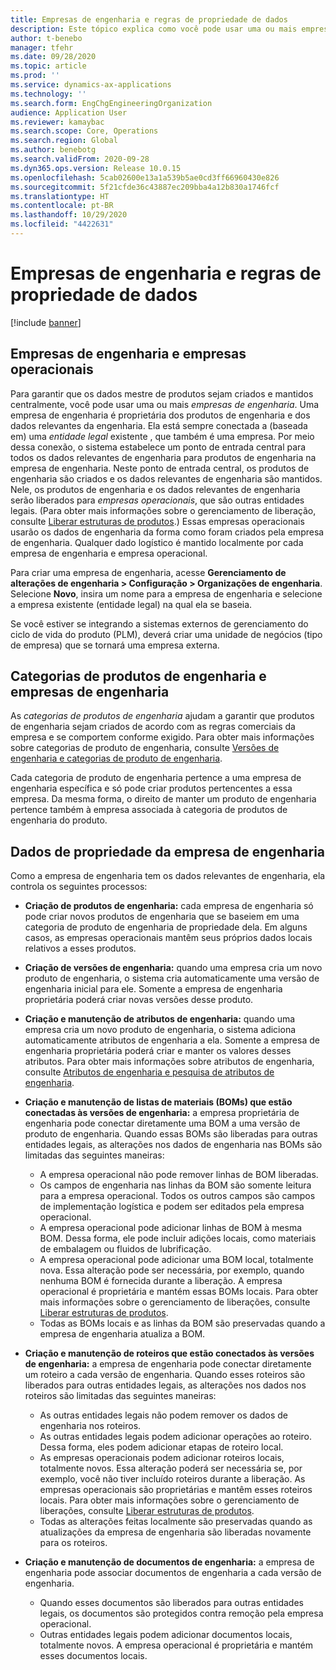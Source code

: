 ```yaml
---
title: Empresas de engenharia e regras de propriedade de dados
description: Este tópico explica como você pode usar uma ou mais empresas de engenharia para garantir que os dados mestre de produtos sejam criados e mantidos centralmente. Uma empresa de engenharia representa a empresa proprietária dos produtos de engenharia e os dados relevantes da engenharia.
author: t-benebo
manager: tfehr
ms.date: 09/28/2020
ms.topic: article
ms.prod: ''
ms.service: dynamics-ax-applications
ms.technology: ''
ms.search.form: EngChgEngineeringOrganization
audience: Application User
ms.reviewer: kamaybac
ms.search.scope: Core, Operations
ms.search.region: Global
ms.author: benebotg
ms.search.validFrom: 2020-09-28
ms.dyn365.ops.version: Release 10.0.15
ms.openlocfilehash: 5cab02600e13a1a539b5ae0cd3ff66960430e826
ms.sourcegitcommit: 5f21cfde36c43887ec209bba4a12b830a1746fcf
ms.translationtype: HT
ms.contentlocale: pt-BR
ms.lasthandoff: 10/29/2020
ms.locfileid: "4422631"
---
```

# <a name="engineering-companies-and-data-ownership-rules"></a>Empresas de engenharia e regras de propriedade de dados

[!include [banner](../includes/banner.md)]

## <a name="engineering-companies-and-operational-companies"></a>Empresas de engenharia e empresas operacionais

Para garantir que os dados mestre de produtos sejam criados e mantidos centralmente, você pode usar uma ou mais *empresas de engenharia*. Uma empresa de engenharia é proprietária dos produtos de engenharia e dos dados relevantes da engenharia. Ela está sempre conectada a (baseada em) uma *entidade legal* existente , que também é uma empresa. Por meio dessa conexão, o sistema estabelece um ponto de entrada central para todos os dados relevantes de engenharia para produtos de engenharia na empresa de engenharia. Neste ponto de entrada central, os produtos de engenharia são criados e os dados relevantes de engenharia são mantidos. Nele, os produtos de engenharia e os dados relevantes de engenharia serão liberados para *empresas operacionais*, que são outras entidades legais. (Para obter mais informações sobre o gerenciamento de liberação, consulte [Liberar estruturas de produtos](release-product-structure.md).) Essas empresas operacionais usarão os dados de engenharia da forma como foram criados pela empresa de engenharia. Qualquer dado logístico é mantido localmente por cada empresa de engenharia e empresa operacional.

Para criar uma empresa de engenharia, acesse **Gerenciamento de alterações de engenharia \> Configuração \> Organizações de engenharia**. Selecione **Novo**, insira um nome para a empresa de engenharia e selecione a empresa existente (entidade legal) na qual ela se baseia.

Se você estiver se integrando a sistemas externos de gerenciamento do ciclo de vida do produto (PLM), deverá criar uma unidade de negócios (tipo de empresa) que se tornará uma empresa externa.

## <a name="engineering-product-categories-and-engineering-companies"></a>Categorias de produtos de engenharia e empresas de engenharia

As *categorias de produtos de engenharia* ajudam a garantir que produtos de engenharia sejam criados de acordo com as regras comerciais da empresa e se comportem conforme exigido. Para obter mais informações sobre categorias de produto de engenharia, consulte [Versões de engenharia e categorias de produto de engenharia](engineering-versions-product-category.md).

Cada categoria de produto de engenharia pertence a uma empresa de engenharia específica e só pode criar produtos pertencentes a essa empresa. Da mesma forma, o direito de manter um produto de engenharia pertence também à empresa associada à categoria de produtos de engenharia do produto.

## <a name="data-that-is-owned-by-the-engineering-company"></a>Dados de propriedade da empresa de engenharia

Como a empresa de engenharia tem os dados relevantes de engenharia, ela controla os seguintes processos:

- **Criação de produtos de engenharia:** cada empresa de engenharia só pode criar novos produtos de engenharia que se baseiem em uma categoria de produto de engenharia de propriedade dela. Em alguns casos, as empresas operacionais mantêm seus próprios dados locais relativos a esses produtos.
- **Criação de versões de engenharia:** quando uma empresa cria um novo produto de engenharia, o sistema cria automaticamente uma versão de engenharia inicial para ele. Somente a empresa de engenharia proprietária poderá criar novas versões desse produto.
- **Criação e manutenção de atributos de engenharia:** quando uma empresa cria um novo produto de engenharia, o sistema adiciona automaticamente atributos de engenharia a ela. Somente a empresa de engenharia proprietária poderá criar e manter os valores desses atributos. Para obter mais informações sobre atributos de engenharia, consulte [Atributos de engenharia e pesquisa de atributos de engenharia](engineering-attributes-and-search.md).
- **Criação e manutenção de listas de materiais (BOMs) que estão conectadas às versões de engenharia:** a empresa proprietária de engenharia pode conectar diretamente uma BOM a uma versão de produto de engenharia. Quando essas BOMs são liberadas para outras entidades legais, as alterações nos dados de engenharia nas BOMs são limitadas das seguintes maneiras:

    - A empresa operacional não pode remover linhas de BOM liberadas.
    - Os campos de engenharia nas linhas da BOM são somente leitura para a empresa operacional. Todos os outros campos são campos de implementação logística e podem ser editados pela empresa operacional.
    - A empresa operacional pode adicionar linhas de BOM à mesma BOM. Dessa forma, ele pode incluir adições locais, como materiais de embalagem ou fluidos de lubrificação.
    - A empresa operacional pode adicionar uma BOM local, totalmente nova. Essa alteração pode ser necessária, por exemplo, quando nenhuma BOM é fornecida durante a liberação. A empresa operacional é proprietária e mantém essas BOMs locais. Para obter mais informações sobre o gerenciamento de liberações, consulte [Liberar estruturas de produtos](release-product-structure.md).
    - Todas as BOMs locais e as linhas da BOM são preservadas quando a empresa de engenharia atualiza a BOM.

- **Criação e manutenção de roteiros que estão conectados às versões de engenharia:** a empresa de engenharia pode conectar diretamente um roteiro a cada versão de engenharia. Quando esses roteiros são liberados para outras entidades legais, as alterações nos dados nos roteiros são limitadas das seguintes maneiras:

    - As outras entidades legais não podem remover os dados de engenharia nos roteiros.
    - As outras entidades legais podem adicionar operações ao roteiro. Dessa forma, eles podem adicionar etapas de roteiro local.
    - As empresas operacionais podem adicionar roteiros locais, totalmente novos. Essa alteração poderá ser necessária se, por exemplo, você não tiver incluído roteiros durante a liberação. As empresas operacionais são proprietárias e mantêm esses roteiros locais. Para obter mais informações sobre o gerenciamento de liberações, consulte [Liberar estruturas de produtos](release-product-structure.md).
    - Todas as alterações feitas localmente são preservadas quando as atualizações da empresa de engenharia são liberadas novamente para os roteiros.

- **Criação e manutenção de documentos de engenharia:** a empresa de engenharia pode associar documentos de engenharia a cada versão de engenharia.

    - Quando esses documentos são liberados para outras entidades legais, os documentos são protegidos contra remoção pela empresa operacional.
    - Outras entidades legais podem adicionar documentos locais, totalmente novos. A empresa operacional é proprietária e mantém esses documentos locais.
